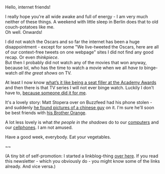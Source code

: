 Hello, internet friends!

I really hope you're all wide awake and full of energy - I am very much neither of these things. A weekend with little sleep in Berlin does that to old couch-potatoes like me.  
Oh well. Onwards!

I did not watch the Oscars and so far the internet has been a huge disappointment - except for some "We live-tweeted the Oscars, here are all of our context-free tweets on one webpage" sites I did not find any good recap. Or even *thinkpiece*.  
But then I probably did not watch any of the movies that won anyway, because lol, who has the time to watch a movie when we all *have to* binge-watch *all the great shows* on TV.

At least I now know [what’s it like being a seat filler at the Academy Awards](http://www.avclub.com/article/whats-it-being-seat-filler-academy-awards-214360)  and then there is that TV series I will not ever binge watch. Luckily I don't have to, [because someone did it for me](http://grantland.com/hollywood-prospectus/two-and-a-half-men-tvs-worst-sitcom-ends-as-terribly-as-it-lived-and-i-watched-every-episode/).

It's a lovely story: Matt Stopera over on Buzzfeed had his phone stolen - and suddenly [he found pictures of a chinese guy](http://www.buzzfeed.com/mjs538/who-is-this-man-and-why-are-his-photos-showing-up-on-my-phon#.gs9x5JOJvz) on it. I'm sure he'll soon be best friends with [his Brother Orange](http://www.buzzfeed.com/mjs538/how-i-became-a-minor-celebrity-in-china-after-my#.qudVLEXE60).

A lot less lovely is what *the people in the shadows* do to our [computers](http://thenextweb.com/insider/2015/02/19/lenovo-caught-installing-adware-new-computers/) and our [cellphones](https://firstlook.org/theintercept/2015/02/19/great-sim-heist/). I am not amused.

Have a good week, everybody. Eat your vegetables.

~~

(A tiny bit of self-promotion: I started a linkblog-thing [over here](http://the-firehose.com/). If you read this newsletter - which you obviously do - you might know some of the links already. And vice versa.)